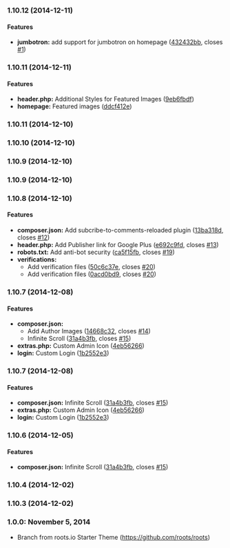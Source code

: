 <a name="1.10.12"></a>
### 1.10.12 (2014-12-11)


#### Features

* **jumbotron:** add support for jumbotron on homepage ([432432bb](http://github.com/jasonbutler42/grillinfools/commit/432432bb96267907b5dc91e588c7558ff48cbc24), closes [#1](http://github.com/jasonbutler42/grillinfools/issues/1))


<a name="1.10.11"></a>
### 1.10.11 (2014-12-11)


#### Features

* **header.php:** Additional Styles for Featured Images ([9eb6fbdf](http://github.com/jasonbutler42/grillinfools/commit/9eb6fbdf2e26a3a05975761e3ef3b948a250cbec))
* **homepage:** Featured images ([ddcf412e](http://github.com/jasonbutler42/grillinfools/commit/ddcf412ed5f5462009939c4ce9e4204ff052c97e))


<a name="1.10.11"></a>
### 1.10.11 (2014-12-10)


<a name="1.10.10"></a>
### 1.10.10 (2014-12-10)


<a name="1.10.9"></a>
### 1.10.9 (2014-12-10)


<a name="1.10.9"></a>
### 1.10.9 (2014-12-10)


<a name="1.10.8"></a>
### 1.10.8 (2014-12-10)


#### Features

* **composer.json:** Add subcribe-to-comments-reloaded plugin ([13ba318d](http://github.com/jasonbutler42/grillinfools/commit/13ba318d37db14b7e126e9522e257e7f8f76db48), closes [#12](http://github.com/jasonbutler42/grillinfools/issues/12))
* **header.php:** Add Publisher link for Google Plus ([e692c9fd](http://github.com/jasonbutler42/grillinfools/commit/e692c9fd31a12a133ca0acbe8b0611a3aa0ea1b7), closes [#13](http://github.com/jasonbutler42/grillinfools/issues/13))
* **robots.txt:** Add anti-bot security ([ca5f15fb](http://github.com/jasonbutler42/grillinfools/commit/ca5f15fbbcbe9306c4d998f27b1a6d11385089f1), closes [#19](http://github.com/jasonbutler42/grillinfools/issues/19))
* **verifications:**
  * Add verification files ([50c6c37e](http://github.com/jasonbutler42/grillinfools/commit/50c6c37e95b0cc5a778dd46b08f44733982547bb), closes [#20](http://github.com/jasonbutler42/grillinfools/issues/20))
  * Add verification files ([0acd0bd9](http://github.com/jasonbutler42/grillinfools/commit/0acd0bd955412a1e2450093834141f95934b608b), closes [#20](http://github.com/jasonbutler42/grillinfools/issues/20))


<a name="1.10.7"></a>
### 1.10.7 (2014-12-08)


#### Features

* **composer.json:**
  * Add Author Images ([14668c32](http://github.com/jasonbutler42/grillinfools/commit/14668c329e52061cbcabc27114937da54af2f94f), closes [#14](http://github.com/jasonbutler42/grillinfools/issues/14))
  * Infinite Scroll ([31a4b3fb](http://github.com/jasonbutler42/grillinfools/commit/31a4b3fb1891818baa9517df15c43344c455ec46), closes [#15](http://github.com/jasonbutler42/grillinfools/issues/15))
* **extras.php:** Custom Admin Icon ([4eb56266](http://github.com/jasonbutler42/grillinfools/commit/4eb56266076716367fb81c03b165d45e67cabd1a))
* **login:** Custom Login ([1b2552e3](http://github.com/jasonbutler42/grillinfools/commit/1b2552e3917ec6a4d923e9b899461866847c0ed1))


<a name="1.10.7"></a>
### 1.10.7 (2014-12-08)


#### Features

* **composer.json:** Infinite Scroll ([31a4b3fb](http://github.com/jasonbutler42/grillinfools/commit/31a4b3fb1891818baa9517df15c43344c455ec46), closes [#15](http://github.com/jasonbutler42/grillinfools/issues/15))
* **extras.php:** Custom Admin Icon ([4eb56266](http://github.com/jasonbutler42/grillinfools/commit/4eb56266076716367fb81c03b165d45e67cabd1a))
* **login:** Custom Login ([1b2552e3](http://github.com/jasonbutler42/grillinfools/commit/1b2552e3917ec6a4d923e9b899461866847c0ed1))


<a name="1.10.6"></a>
### 1.10.6 (2014-12-05)


#### Features

* **composer.json:** Infinite Scroll ([31a4b3fb](http://github.com/jasonbutler42/grillinfools/commit/31a4b3fb1891818baa9517df15c43344c455ec46), closes [#15](http://github.com/jasonbutler42/grillinfools/issues/15))

<a name="1.10.4"></a>
### 1.10.4 (2014-12-02)


<a name="1.10.3"></a>
### 1.10.3 (2014-12-02)




<a name="1.0.0"></a>
### 1.0.0: November 5, 2014
* Branch from roots.io Starter Theme (https://github.com/roots/roots) 